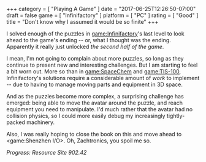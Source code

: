+++
category = [ "Playing A Game" ]
date = "2017-06-25T12:26:50-07:00"
draft = false
game = [ "Infinifactory" ]
platform = [ "PC" ]
rating = [ "Good" ]
title = "Don't know why I assumed it would be so finite"
+++

I solved enough of the puzzles in <game:Infinifactory>'s last level to look ahead to the game's ending -- or, what I thought was the ending.  Apparently it really just unlocked <i>the second half of the game</i>.

I mean, I'm not going to complain about more puzzles, so long as they continue to present new and interesting challenges.  But I am starting to feel a bit worn out.  More so than in <game:SpaceChem> and <game:TIS-100>, Infinifactory's solutions require a considerable amount of <i>work</i> to implement -- due to having to manage moving parts and equipment in 3D space.

And as the puzzles become more complex, a surprising challenge has emerged: being able to move the avatar around the puzzle, and reach equipment you need to manipulate.  I'd much rather that the avatar had no collision physics, so I could more easily debug my increasingly tightly-packed machinery.

Also, I was really hoping to close the book on this and move ahead to <game:Shenzhen I/O>.  Oh, Zachtronics, you spoil me so.

<i>Progress: Resource Site 902.42</i>
